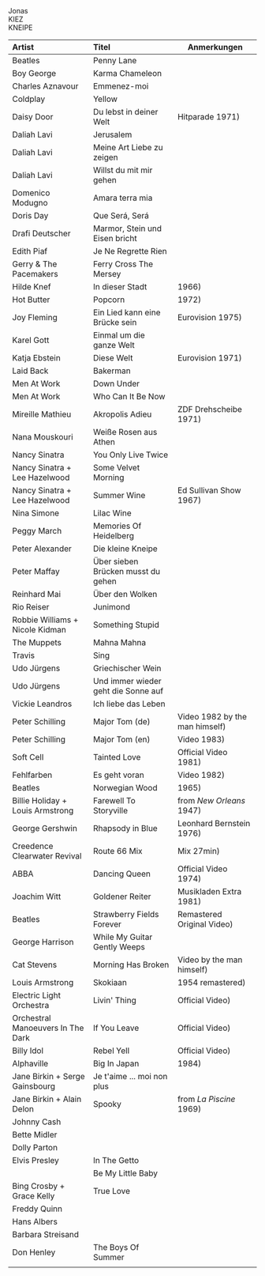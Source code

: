 
<head>
<meta charset='UTF-8'>
<link rel=stylesheet href='./reset.css'>
<style>
@font-face { font-family: 'anton-regular';  src: url( './Anton-Regular.ttf' ); }
@font-face { font-family: 'futura-heavy';   src: url( './Futura Heavy.otf' ); }
@font-face { font-family: 'bilbo-swash';    src: url( './BilboSwashCaps-Regular.ttf' ); }
@font-face { font-family: 'script-92';      src: url( './Script 92 Normal.ttf' ); }
@font-face { font-family: 'ccr';            src: url( './ClimateCrisis-Regular-VariableFont_YEAR.ttf' ); }

/* thx to https://developer.mozilla.org/en-US/docs/Web/CSS/line-height-step */
:root {
  --root-font-family:     futura-heavy;
  --artist-font-family:   futura-heavy;
  --title-font-family:    anton-regular;
  --jonas-font-family:    script-92;
  --slogan-font-family:   ccr;
  --root-font-size:       4mm;
  --td-padding-top:       calc( 0.5 * var(--root-font-size) );
  --td-shift-top:         calc( 0.5 * var(--root-font-size) );
  --artist-font-size:     calc( 1.0 * var(--root-font-size) );
  --note-font-size:       calc( 0.75 * var(--root-font-size) );
  --title-font-size:      calc( 1.2 * var(--root-font-size) );
  --jonas-font-size:      calc( 5 * var(--root-font-size) );
  --slogan-font-size:     calc( 2 * var(--root-font-size) );
  /*--card-height:          calc( 3 * var(--root-font-size) );*/
  --grid-size:            3mm;
  --root-text-color:      #333;
  --marker-color:         #f55;
  --jonas-color:          var(--marker-color);
  --slogan-color:         var(--marker-color);
  --link-color:           var(--marker-color);
  --warn-color:           hotpink;
  --column-width:         100mm; /* ### TAINT calculate from page size */
  font-family:            var(--root-font-family);
  font-size:              var(--root-font-size);
  line-height-step:       var(--grid-size); }

html, body {
  /*background-color:       #9eaeb5;*/
  /*height:                 100vh;*/
  /*width:                  100vw;*/
  padding:                0mm;
  margin:                 0mm;
  color:                  var(--root-text-color);
  /*position:               absolute;*/
  /*overflow:               hidden;*/
  /*font-size:              6mm;*/
}


table {
  /*table-layout:           fixed;*/
  /*width:                  100%;*/
  display:                flow;
  border-collapse:        collapse;
  border:                 none; }

table td,
table th {
  border:                 none; }

.page {
  display:                block flow;
  width:                  210mm;
  margin:                 var(--grid-size);
  padding:                var(--grid-size); }

.columns2 {
  columns:                2; }

spacer {
  display:                block;
  min-height:             20mm; }


/*table {
  table-layout:           auto;
  width:                  100%; }
*/

td, th {
  overflow:               hidden;
  white-space:            nowrap;
  text-overflow:          ellipsis; }

th {
  display:                none; }

col:nth-child( 1 ) {
  min-width:              5% !important;
  max-width:              5% !important;
  width:                  5% !important; }

col:nth-child( 2 ) {
  min-width:              90% !important;
  max-width:              90% !important;
  width:                  90% !important; }

col:nth-child( 3 ) {
  min-width:              10mm !important;
  max-width:              10mm !important;
  width:                  10mm !important; }

td:nth-child( 1 ) {
  border-top:             1px solid red;
  position:               relative;
  top:                    calc( 0.3 * var(--root-font-size ) );
  padding-top:            calc( 0.2 * var(--root-font-size ) );
  font-family:            var(--artist-font-family);
  font-size:              var(--artist-font-size); }

td:nth-child( 2 ) {
  font-family:            var(--title-font-family);
  font-size:              var(--title-font-size); }

td:nth-child( 2 ) em {
  font-family:            var(--root-font-family);
  font-style:             normal;
  font-size:              var(--root-font-size); }

td a          { text-decoration: none; color:  var(--root-color); }
td a:link     { text-decoration: none; color:  var(--root-color); }
td a:visited  { text-decoration: none; color:  var(--root-color); }
td a:focus    { text-decoration: none; color:  var(--root-color); }
td a:hover    { text-decoration: none; color:  var(--root-color); }
td a:active   { text-decoration: none; color:  var(--root-color); }

h1, h2, h3, h4, h5, h6 {
  font-weight:            normal;
  font-family:            var(--title-font-family); }

/*-------------------------------------------*/

.hero {
  outline:  1px dashed blue;
/*  transform:              translateX( calc( 1 * var(--root-font-size) ) )
                          scale( 1.08 );*/
  height:                 calc( 6 * var(--root-font-size) );
  /*width:                  var(--column-width);*/
  width:                  100%;
  display:                grid;
  justify-items:          start;
  justify-content:        center;
  align-items:            center;
  grid-template-columns:  1fr 1fr;
  grid-template-rows:     1fr 1fr;
  grid-template-areas:
    "jonas slogan-top"
    "jonas slogan-bottom"
    ; }

.jonas {
  position:               relative;
  top:                    calc( -1 * var(--root-font-size) );
  grid-area:              jonas;
  font-family:            var(--jonas-font-family);
  font-size:              var(--jonas-font-size);
  color:                  var(--jonas-color); }

.slogan {
  font-family:            var(--slogan-font-family);
  font-size:              var(--slogan-font-size);
  color:                  var(--slogan-color); }

.slogan-top  {
  transform:              translateX( calc( 2 * var(--root-font-size) ) )
                          scale( 1.6, 1 );
  grid-area:              slogan-top; }

.slogan-bottom  {
  grid-area:              slogan-bottom; }

/*-------------------------------------------*/

td {
  display:                block; }

td:nth-child( 2 ),
td:nth-child( 3 ) {
  display:                inline; }

td:nth-child( 3 )::before       { content:  '('; }
td:nth-child( 3 )::after        { content:  ')'; }
td:nth-child( 3 ):empty::before { content:  ''; }
td:nth-child( 3 ):empty::after  { content:  ''; }
td:nth-child( 3 ) {
  font-size:              var(--note-font-size);
  position:               relative;
  margin-left:            calc( 0.1 * var(--root-font-size ) );
  top:                    calc( 0.7 * var(--root-font-size ) ); }

tr {
  display:                block;
  width:                  var(--column-width);
  height:                 calc( 3 * var(--root-font-size) );
  break-inside:           avoid; }

td:nth-child( 2 ):not( :has( a ) ) {
  padding:                calc( 0.5 * var(--root-font-size) );
  background-color:       var(--warn-color); }


@page {
  size: A4 portrait; }



/*####################################################'*/
/*td:nth-child( 3 ) { color:  red; }*/
/*.hero           { outline: 1px solid blue; }*/
/*.jonas          { outline: 2px solid green; }*/
/*.slogan-top     { outline: 3px solid orange; }*/
/*.slogan-bottom  { outline: 3px solid orange; }*/

/*####################################################'*/

</style>
</head>

<div class=page>

<div class=hero>
  <div class=jonas>Jonas</div>
  <div class='slogan slogan-top'>KIEZ</div>
  <div class='slogan slogan-bottom'>KNEIPE</div>
  </div>

<div class=columns2>


| Artist                            | Titel                                                                                        | Anmerkungen                   |
| :------                           | :-----                                                                                       | ---------                     |
| Beatles                           | [Penny Lane](https://www.youtube.com/watch?v=vfxQ1oDiEJM)                                    |                               |
| Boy George                        | [Karma Chameleon](https://www.youtube.com/watch?v=JmcA9LIIXWw)                               |                               |
| Charles Aznavour                  | [Emmenez-moi](https://www.youtube.com/watch?v=0OrKMaeQUx0)                                   |                               |
| Coldplay                          | [Yellow](https://www.youtube.com/watch?v=yKNxeF4KMsY)                                        |                               |
| Daisy Door                        | [Du lebst in deiner Welt](https://www.youtube.com/watch?v=2pM_FAkSVlM)                       | Hitparade 1971                |
| Daliah Lavi                       | [Jerusalem](https://www.youtube.com/watch?v=JqiFmIJSWaI)                                     |                               |
| Daliah Lavi                       | [Meine Art Liebe zu zeigen](https://www.youtube.com/watch?v=WvgyQmBxko0)                     |                               |
| Daliah Lavi                       | [Willst du mit mir gehen](https://www.youtube.com/watch?v=yIRKlvhDP_w)                       |                               |
| Domenico Modugno                  | [Amara terra mia](https://www.youtube.com/watch?v=oRa39T_O4yU)                               |                               |
| Doris Day                         | [Que Será, Será](https://www.youtube.com/watch?v=i9nWB5XifBI)                                |                               |
| Drafi Deutscher                   | [Marmor, Stein und Eisen bricht](https://www.youtube.com/watch?v=BTmtOd4mpco)                |                               |
| Edith Piaf                        | [Je Ne Regrette Rien](https://www.youtube.com/watch?v=fpHAsb2XQOY)                           |                               |
| Gerry & The Pacemakers            | [Ferry Cross The Mersey](https://www.youtube.com/watch?v=08083BNaYcA)                        |                               |
| Hilde Knef                        | [In dieser Stadt](https://www.youtube.com/watch?v=zc2ZYOrhTV4)                               | 1966                          |
| Hot Butter                        | [Popcorn](https://www.youtube.com/watch?v=YK3ZP6frAMc)                                       | 1972                          |
| Joy Fleming                       | [Ein Lied kann eine Brücke sein](https://www.youtube.com/watch?v=pzDzm3gq530)                | Eurovision 1975               |
| Karel Gott                        | [Einmal um die ganze Welt](https://www.youtube.com/watch?v=gHEa2Oyo1bY)                      |                               |
| Katja Ebstein                     | [Diese Welt](https://www.youtube.com/watch?v=u0lg1LcfHBQ)                                    | Eurovision 1971               |
| Laid Back                         | [Bakerman](https://www.youtube.com/watch?v=yByP88jUQH4)                                      |                               |
| Men At Work                       | [Down Under](https://www.youtube.com/watch?v=XfR9iY5y94s)                                    |                               |
| Men At Work                       | [Who Can It Be Now](https://www.youtube.com/watch?v=SECVGN4Bsgg)                             |                               |
| Mireille Mathieu                  | [Akropolis Adieu](https://www.youtube.com/watch?v=NeNs4UPoFTA)                               | ZDF Drehscheibe 1971          |
| Nana Mouskouri                    | [Weiße Rosen aus Athen](https://www.youtube.com/watch?v=ZpJiKL4N3V0)                         |                               |
| Nancy Sinatra                     | [You Only Live Twice](https://www.youtube.com/watch?v=Z6D6ObD9cMY)                           |                               |
| Nancy Sinatra + Lee Hazelwood     | [Some Velvet Morning](https://www.youtube.com/watch?v=670YMraVnyk)                           |                               |
| Nancy Sinatra + Lee Hazelwood     | [Summer Wine](https://www.youtube.com/watch?v=nbtKHrI-OAs)                                   | Ed Sullivan Show 1967         |
| Nina Simone                       | [Lilac Wine](https://www.youtube.com/watch?v=LT38CIgRse4)                                    |                               |
| Peggy March                       | [Memories Of Heidelberg](https://www.youtube.com/watch?v=4tB9FNZxB6g)                        |                               |
| Peter Alexander                   | [Die kleine Kneipe](https://www.youtube.com/watch?v=A10I_3e8B_I)                             |                               |
| Peter Maffay                      | [Über sieben Brücken musst du gehen](https://www.youtube.com/watch?v=eKwl5HclBeQ)            |                               |
| Reinhard Mai                      | [Über den Wolken](https://www.youtube.com/watch?v=fZMFF8QH3ew)                               |                               |
| Rio Reiser                        | [Junimond](https://www.youtube.com/watch?v=X6VIYLmS6vM)                                      |                               |
| Robbie Williams + Nicole Kidman   | [Something Stupid](https://www.youtube.com/watch?v=f43nR8Wu_1Y)                              |                               |
| The Muppets                       | [Mahna Mahna](https://www.youtube.com/watch?v=zb47CstE7R4)                                   |                               |
| Travis                            | [Sing](https://www.youtube.com/watch?v=eYO1-gGWJyo)                                          |                               |
| Udo Jürgens                       | [Griechischer Wein](https://www.youtube.com/watch?v=eKveb4BjK_c)                             |                               |
| Udo Jürgens                       | [Und immer wieder geht die Sonne auf](https://www.youtube.com/watch?v=s06hmLSxNFM)           |                               |
| Vickie Leandros                   | [Ich liebe das Leben](https://www.youtube.com/watch?v=7_FsW8RPCTc)                           |                               |
| Peter Schilling                   | [Major Tom (de)](https://www.youtube.com/watch?v=KQRaj1vcnrs)                                | Video 1982 by the man himself |
| Peter Schilling                   | [Major Tom (en)](https://www.youtube.com/watch?v=wO0A0XcWy88)                                | Video 1983                    |
| Soft Cell                         | [Tainted Love](https://www.youtube.com/watch?v=XZVpR3Pk-r8)                                  | Official Video 1981           |
| Fehlfarben                        | [Es geht voran](https://www.youtube.com/watch?v=Kvek60dvq50)                                 | Video 1982                    |
| Beatles                           | [Norwegian Wood](https://www.youtube.com/watch?v=Y_V6y1ZCg_8)                                | 1965                          |
| Billie Holiday + Louis Armstrong  | [Farewell To Storyville](https://www.youtube.com/watch?v=gLHCR0OTqhs)                        | from *New Orleans* 1947       |
| George Gershwin                   | [Rhapsody in Blue](https://www.youtube.com/watch?v=cH2PH0auTUU)                              | Leonhard Bernstein 1976       |
| Creedence Clearwater Revival      | [Route 66 Mix](https://www.youtube.com/watch?v=Tt_V6g6hoBA&list=RDfCQgzYhQVbU&start_radio=1) | Mix 27min                     |
| ABBA                              | [Dancing Queen](https://www.youtube.com/watch?v=xFrGuyw1V8s)                                 | Official Video 1974           |
| Joachim Witt                      | [Goldener Reiter](https://www.youtube.com/watch?v=4AxBgJ6wOAA)                               | Musikladen Extra 1981         |
| Beatles                           | [Strawberry Fields Forever](https://www.youtube.com/watch?v=HtUH9z_Oey8)                     | Remastered Original Video     |
| George Harrison                   | [While My Guitar Gently Weeps](https://www.youtube.com/watch?v=VJDJs9dumZI)                  |                               |
| Cat Stevens                       | [Morning Has Broken](https://www.youtube.com/watch?v=DmAOBosGlHY)                            | Video by the man himself      |
| Louis Armstrong                   | [Skokiaan](https://www.youtube.com/watch?v=kM67IUgsrc8)                                      | 1954 remastered               |
| Electric Light Orchestra          | [Livin' Thing](https://www.youtube.com/watch?v=lvBOZCrJsAI)                                  | Official Video                |
| Orchestral Manoeuvers In The Dark | [If You Leave](https://www.youtube.com/watch?v=EPmTGFg06zA)                                  | Official Video                |
| Billy Idol                        | [Rebel Yell](https://www.youtube.com/watch?v=VdphvuyaV_I)                                    | Official Video                |
| Alphaville                        | [Big In Japan](https://www.youtube.com/watch?v=E2HeDHkL9kg)                                  | 1984                          |
| Jane Birkin + Serge Gainsbourg    | [Je t'aime ... moi non plus](https://www.youtube.com/watch?v=k3Fa4lOQfbA)                    |                               |
| Jane Birkin + Alain Delon         | [Spooky](https://www.youtube.com/watch?v=8joazJsBroM)                                        | from *La Piscine* 1969        |
| Johnny Cash                       |                                                                                              |                               |
| Bette Midler                      |                                                                                              |                               |
| Dolly Parton                      |                                                                                              |                               |
| Elvis Presley                     | In The Getto                                                                                 |                               |
|                                   | Be My Little Baby                                                                            |                               |
| Bing Crosby + Grace Kelly         | True Love                                                                                    |                               |
| Freddy Quinn                      |                                                                                              |                               |
| Hans Albers                       |                                                                                              |                               |
| Barbara Streisand                 |                                                                                              |                               |
| Don Henley                        | [The Boys Of Summer](https://www.youtube.com/watch?v=6RUIeX6UCT8)                            |                               |
|                                   |                                                                                              |                               |

</div>
</div>
<spacer></spacer>

<script>
const log = console.log;
const $   = document.querySelector.bind( document );

//----------------------------------------------------------------------------------------------------------
const show_height = ( selector ) => {
  const element   = $( selector );
  // const height_px = element.clientHeight;
  // thx to https://www.stevefenton.co.uk/blog/2021/07/how-to-get-accurate-element-width-as-a-floating-point-number/
  const height_px = element.getBoundingClientRect().height;
  const height_mm = CSS.px( height_px ).to( 'mm' ).value.toFixed( 1 );
  log( `${selector}: ${height_px} px = ${height_mm} mm`, element );
}

//----------------------------------------------------------------------------------------------------------
const get_css_variable = ( name ) => {
  return getComputedStyle( $( ':root' ) ).getPropertyValue( name ); }

//----------------------------------------------------------------------------------------------------------
for ( let nr = 1; nr < 12; nr++ ){
  show_height( `tr:nth-child( ${nr} )` ); }
log( get_css_variable( '--root-color'       ) );
log( get_css_variable( '--root-font-size'   ) );
log( get_css_variable( '--artist-font-size' ) );
log( get_css_variable( '--title-font-size'  ) );
log( get_css_variable( '--jonas-font-size'  ) );
log( get_css_variable( '--card-height'      ) );
</script>